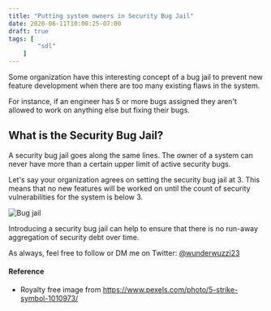 ```yaml
---
title: "Putting system owners in Security Bug Jail"
date: 2020-06-11T10:00:25-07:00
draft: true
tags: [
        "sdl"
    ]
---
```


Some organization have this interesting concept of a bug jail to prevent new feature development when there are too many existing flaws in the system. 

For instance, if an engineer has 5 or more bugs assigned they aren't allowed to work on anything else but fixing their bugs.

## **What is the Security Bug Jail?**
A security bug jail goes along the same lines. The owner of a system can never have more than a certain upper limit of active security bugs. 

Let's say your organization agrees on setting the security bug jail at 3. This means that no new features will be worked on until the count of security vulnerabilities for the system is below 3.

![Bug jail](/blog/images/2020/bugjail.png)

Introducing a security bug jail can help to ensure that there is no run-away aggregation of security debt over time.

As always, feel free to follow or DM me on Twitter: [@wunderwuzzi23](https://twitter.com/wunderwuzzi23)

#### Reference
* Royalty free image from https://www.pexels.com/photo/5-strike-symbol-1010973/